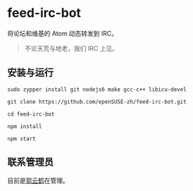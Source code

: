 # feed-irc-bot

将论坛和维基的 Atom 动态转发到 IRC。

> 不论天荒与地老，我们 IRC 上见。

## 安装与运行

```
sudo zypper install git nodejs6 make gcc-c++ libicu-devel

git clone https://github.com/openSUSE-zh/feed-irc-bot.git

cd feed-irc-bot

npm install

npm start
```

## 联系管理员

目前是[郭云鹤](mailto:guoyunhebrave@gmail.com)在管理。
